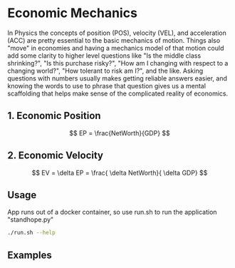 # Economic Mechanics
In Physics the concepts of position (POS), velocity (VEL), and acceleration (ACC) are pretty essential to the basic mechanics of motion. Things also "move" in economies and having a mechanics model of that motion could add some clarity to higher level questions like "Is the middle class shrinking?", "Is this purchase risky?", "How am I changing with respect to a changing world?", "How tolerant to risk am I?", and the like. Asking questions with numbers usually makes getting reliable answers easier, and knowing the words to use to phrase that question gives us a mental scaffolding that helps make sense of the complicated reality of economics. 

## 1. Economic Position
$$  
EP = \frac{NetWorth}{GDP}  
$$  

## 2. Economic Velocity
$$  
EV = \delta EP = \frac{ \delta NetWorth}{ \delta GDP}  
$$  

## Usage
App runs out of a docker container, so use run.sh to run the application "standhope.py"
```bash
./run.sh --help
```

## Examples
```bash
```
